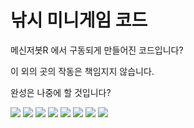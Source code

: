 # 낚시 미니게임 코드


메신저봇R 에서 구동되게 만들어진 코드입니다?

이 외의 곳의 작동은 책임지지 않습니다.

완성은 나중에 할 것입니다?


<img src="https://img.shields.io/github/languages/count/beygee/survive"/> <img src="https://img.shields.io/github/languages/top/beygee/survive"/> <img src="https://img.shields.io/github/languages/code-size/beygee/survive"/> <img src="https://img.shields.io/github/repo-size/beygee/survive"/> <img src="https://img.shields.io/github/issues/beygee/survive"/> <img src="https://img.shields.io/github/issues-closed/beygee/survive"/> <img src="https://img.shields.io/github/commit-activity/w/beygee/survive"/> <img src="https://img.shields.io/github/last-commit/beygee/survive"/>
